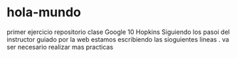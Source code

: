# hola-mundo
primer ejercicio repositorio clase Google 10 Hopkins
Siguiendo los pasoi  del instructor  guiado por la web estamos escribiendo  las sioguientes lineas . va ser necesario realizar mas practicas 
